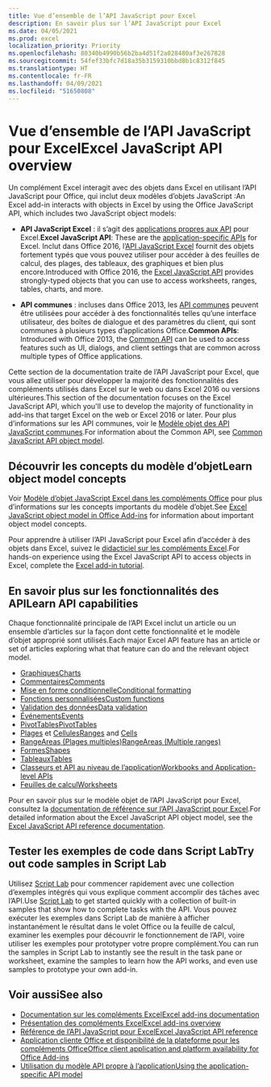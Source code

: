 ```yaml
---
title: Vue d’ensemble de l’API JavaScript pour Excel
description: En savoir plus sur l’API JavaScript pour Excel
ms.date: 04/05/2021
ms.prod: excel
localization_priority: Priority
ms.openlocfilehash: 80340b4990b56b2ba4d51f2a028480af3e267828
ms.sourcegitcommit: 54fef33bfc7d18a35b3159310bbd8b1c8312f845
ms.translationtype: HT
ms.contentlocale: fr-FR
ms.lasthandoff: 04/09/2021
ms.locfileid: "51650808"
---
```

# <a name="excel-javascript-api-overview"></a><span data-ttu-id="bf518-103">Vue d’ensemble de l’API JavaScript pour Excel</span><span class="sxs-lookup"><span data-stu-id="bf518-103">Excel JavaScript API overview</span></span>

<span data-ttu-id="bf518-104">Un complément Excel interagit avec des objets dans Excel en utilisant l’API JavaScript pour Office, qui inclut deux modèles d’objets JavaScript :</span><span class="sxs-lookup"><span data-stu-id="bf518-104">An Excel add-in interacts with objects in Excel by using the Office JavaScript API, which includes two JavaScript object models:</span></span>

* <span data-ttu-id="bf518-105">**API JavaScript Excel** : il s’agit des [applications propres aux API](../../develop/application-specific-api-model.md) pour Excel.</span><span class="sxs-lookup"><span data-stu-id="bf518-105">**Excel JavaScript API**: These are the [application-specific APIs](../../develop/application-specific-api-model.md) for Excel.</span></span> <span data-ttu-id="bf518-106">Inclut dans Office 2016, l’[API JavaScript Excel](/javascript/api/excel) fournit des objets fortement typés que vous pouvez utiliser pour accéder à des feuilles de calcul, des plages, des tableaux, des graphiques et bien plus encore.</span><span class="sxs-lookup"><span data-stu-id="bf518-106">Introduced with Office 2016, the [Excel JavaScript API](/javascript/api/excel) provides strongly-typed objects that you can use to access worksheets, ranges, tables, charts, and more.</span></span>

* <span data-ttu-id="bf518-107">**API communes** : incluses dans Office 2013, les [API communes](/javascript/api/office) peuvent être utilisées pour accéder à des fonctionnalités telles qu’une interface utilisateur, des boîtes de dialogue et des paramètres du client, qui sont communes à plusieurs types d’applications Office.</span><span class="sxs-lookup"><span data-stu-id="bf518-107">**Common APIs**: Introduced with Office 2013, the [Common API](/javascript/api/office) can be used to access features such as UI, dialogs, and client settings that are common across multiple types of Office applications.</span></span>

<span data-ttu-id="bf518-108">Cette section de la documentation traite de l’API JavaScript pour Excel, que vous allez utiliser pour développer la majorité des fonctionnalités des compléments utilisés dans Excel sur le web ou dans Excel 2016 ou versions ultérieures.</span><span class="sxs-lookup"><span data-stu-id="bf518-108">This section of the documentation focuses on the Excel JavaScript API, which you'll use to develop the majority of functionality in add-ins that target Excel on the web or Excel 2016 or later.</span></span> <span data-ttu-id="bf518-109">Pour plus d’informations sur les API communes, voir le [Modèle objet des API JavaScript communes](../../develop/office-javascript-api-object-model.md).</span><span class="sxs-lookup"><span data-stu-id="bf518-109">For information about the Common API, see [Common JavaScript API object model](../../develop/office-javascript-api-object-model.md).</span></span>

## <a name="learn-object-model-concepts"></a><span data-ttu-id="bf518-110">Découvrir les concepts du modèle d’objet</span><span class="sxs-lookup"><span data-stu-id="bf518-110">Learn object model concepts</span></span>

<span data-ttu-id="bf518-111">Voir [Modèle d’objet JavaScript Excel dans les compléments Office](../../excel/excel-add-ins-core-concepts.md) pour plus d’informations sur les concepts importants du modèle d’objet.</span><span class="sxs-lookup"><span data-stu-id="bf518-111">See [Excel JavaScript object model in Office Add-ins](../../excel/excel-add-ins-core-concepts.md) for information about important object model concepts.</span></span>

<span data-ttu-id="bf518-112">Pour apprendre à utiliser l’API JavaScript pour Excel afin d’accéder à des objets dans Excel, suivez le [didacticiel sur les compléments Excel](../../tutorials/excel-tutorial.md).</span><span class="sxs-lookup"><span data-stu-id="bf518-112">For hands-on experience using the Excel JavaScript API to access objects in Excel, complete the [Excel add-in tutorial](../../tutorials/excel-tutorial.md).</span></span>

## <a name="learn-api-capabilities"></a><span data-ttu-id="bf518-113">En savoir plus sur les fonctionnalités des API</span><span class="sxs-lookup"><span data-stu-id="bf518-113">Learn API capabilities</span></span>

<span data-ttu-id="bf518-114">Chaque fonctionnalité principale de l’API Excel inclut un article ou un ensemble d’articles sur la façon dont cette fonctionnalité et le modèle d’objet approprié sont utilisés.</span><span class="sxs-lookup"><span data-stu-id="bf518-114">Each major Excel API feature has an article or set of articles exploring what that feature can do and the relevant object model.</span></span>

* [<span data-ttu-id="bf518-115">Graphiques</span><span class="sxs-lookup"><span data-stu-id="bf518-115">Charts</span></span>](../../excel/excel-add-ins-charts.md)
* [<span data-ttu-id="bf518-116">Commentaires</span><span class="sxs-lookup"><span data-stu-id="bf518-116">Comments</span></span>](../../excel/excel-add-ins-comments.md)
* [<span data-ttu-id="bf518-117">Mise en forme conditionnelle</span><span class="sxs-lookup"><span data-stu-id="bf518-117">Conditional formatting</span></span>](../../excel/excel-add-ins-conditional-formatting.md)
* [<span data-ttu-id="bf518-118">Fonctions personnalisées</span><span class="sxs-lookup"><span data-stu-id="bf518-118">Custom functions</span></span>](../../excel/custom-functions-overview.md)
* [<span data-ttu-id="bf518-119">Validation des données</span><span class="sxs-lookup"><span data-stu-id="bf518-119">Data validation</span></span>](../../excel/excel-add-ins-data-validation.md)
* [<span data-ttu-id="bf518-120">Événements</span><span class="sxs-lookup"><span data-stu-id="bf518-120">Events</span></span>](../../excel/excel-add-ins-events.md)
* [<span data-ttu-id="bf518-121">PivotTables</span><span class="sxs-lookup"><span data-stu-id="bf518-121">PivotTables</span></span>](../../excel/excel-add-ins-pivottables.md)
* <span data-ttu-id="bf518-122">[Plages](../../excel/excel-add-ins-ranges-get.md) et [Cellules](../../excel/excel-add-ins-cells.md)</span><span class="sxs-lookup"><span data-stu-id="bf518-122">[Ranges](../../excel/excel-add-ins-ranges-get.md) and [Cells](../../excel/excel-add-ins-cells.md)</span></span>
* [<span data-ttu-id="bf518-123">RangeAreas (Plages multiples)</span><span class="sxs-lookup"><span data-stu-id="bf518-123">RangeAreas (Multiple ranges)</span></span>](../../excel/excel-add-ins-multiple-ranges.md)
* [<span data-ttu-id="bf518-124">Formes</span><span class="sxs-lookup"><span data-stu-id="bf518-124">Shapes</span></span>](../../excel/excel-add-ins-shapes.md)
* [<span data-ttu-id="bf518-125">Tableaux</span><span class="sxs-lookup"><span data-stu-id="bf518-125">Tables</span></span>](../../excel/excel-add-ins-tables.md)
* [<span data-ttu-id="bf518-126">Classeurs et API au niveau de l’application</span><span class="sxs-lookup"><span data-stu-id="bf518-126">Workbooks and Application-level APIs</span></span>](../../excel/excel-add-ins-workbooks.md)
* [<span data-ttu-id="bf518-127">Feuilles de calcul</span><span class="sxs-lookup"><span data-stu-id="bf518-127">Worksheets</span></span>](../../excel/excel-add-ins-worksheets.md)

<span data-ttu-id="bf518-128">Pour en savoir plus sur le modèle objet de l’API JavaScript pour Excel, consultez la [documentation de référence sur l’API JavaScript pour Excel](/javascript/api/excel).</span><span class="sxs-lookup"><span data-stu-id="bf518-128">For detailed information about the Excel JavaScript API object model, see the [Excel JavaScript API reference documentation](/javascript/api/excel).</span></span>

## <a name="try-out-code-samples-in-script-lab"></a><span data-ttu-id="bf518-129">Tester les exemples de code dans Script Lab</span><span class="sxs-lookup"><span data-stu-id="bf518-129">Try out code samples in Script Lab</span></span>

<span data-ttu-id="bf518-130">Utilisez [Script Lab](../../overview/explore-with-script-lab.md) pour commencer rapidement avec une collection d’exemples intégrés qui vous explique comment accomplir des tâches avec l’API.</span><span class="sxs-lookup"><span data-stu-id="bf518-130">Use [Script Lab](../../overview/explore-with-script-lab.md) to get started quickly with a collection of built-in samples that show how to complete tasks with the API.</span></span> <span data-ttu-id="bf518-131">Vous pouvez exécuter les exemples dans Script Lab de manière à afficher instantanément le résultat dans le volet Office ou la feuille de calcul, examiner les exemples pour découvrir le fonctionnement de l’API, voire utiliser les exemples pour prototyper votre propre complément.</span><span class="sxs-lookup"><span data-stu-id="bf518-131">You can run the samples in Script Lab to instantly see the result in the task pane or worksheet, examine the samples to learn how the API works, and even use samples to prototype your own add-in.</span></span>

## <a name="see-also"></a><span data-ttu-id="bf518-132">Voir aussi</span><span class="sxs-lookup"><span data-stu-id="bf518-132">See also</span></span>

* [<span data-ttu-id="bf518-133">Documentation sur les compléments Excel</span><span class="sxs-lookup"><span data-stu-id="bf518-133">Excel add-ins documentation</span></span>](../../excel/index.yml)
* [<span data-ttu-id="bf518-134">Présentation des compléments Excel</span><span class="sxs-lookup"><span data-stu-id="bf518-134">Excel add-ins overview</span></span>](../../excel/excel-add-ins-overview.md)
* [<span data-ttu-id="bf518-135">Référence de l’API JavaScript pour Excel</span><span class="sxs-lookup"><span data-stu-id="bf518-135">Excel JavaScript API reference</span></span>](/javascript/api/excel)
* [<span data-ttu-id="bf518-136">Application cliente Office et disponibilité de la plateforme pour les compléments Office</span><span class="sxs-lookup"><span data-stu-id="bf518-136">Office client application and platform availability for Office Add-ins</span></span>](../../overview/office-add-in-availability.md)
* [<span data-ttu-id="bf518-137">Utilisation du modèle API propre à l’application</span><span class="sxs-lookup"><span data-stu-id="bf518-137">Using the application-specific API model</span></span>](../../develop/application-specific-api-model.md)
